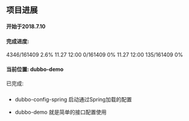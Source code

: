 
## 项目进展
#### 开始于2018.7.10
#### 完成进度:
  4346/161409  2.6%
11.27 12:00  0/161409 0%
11.27 12:00  135/161409 0%
#### 当前位置: dubbo-demo
已完成:


### 
- dubbo-config-spring 启动通过Spring加载的配置

- dubbo-demo 就是简单的接口配置使用
